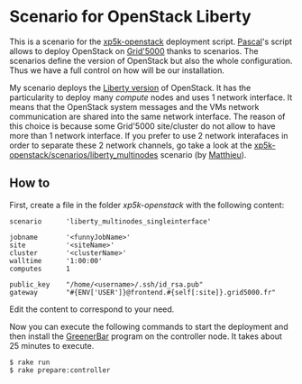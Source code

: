 # Scenario for OpenStack Liberty 

This is a scenario for the [xp5k-openstack](https://github.com/pmorillon/xp5k-openstack) deployment script. [Pascal](https://twitter.com/pmorillon)'s script allows to deploy OpenStack on [Grid'5000](http://grid5000.fr/) thanks to scenarios. The scenarios define the version of OpenStack but also the whole configuration. Thus we have a full control on how will be our installation. 

My scenario deploys the [Liberty version](https://www.openstack.org/software/liberty/) of OpenStack. It has the particularity to deploy many _compute_ nodes and uses 1 network interface. It means that the OpenStack system messages and the VMs network communication are shared into the same network interface. The reason of this choice is because some Grid'5000 site/cluster do not allow to have more than 1 network interface. If you prefer to use 2 network interafaces in order to separate these 2 network channels, go take a look at the [xp5k-openstack/scenarios/liberty_multinodes](https://github.com/msimonin/xp5k-openstack/tree/multinode/scenarios/liberty_multinodes) scenario (by [Matthieu](https://twitter.com/SimoninMatthieu)). 

## How to

First, create a file in the folder _xp5k-openstack_ with the following content:

    scenario      'liberty_multinodes_singleinterface'

    jobname       '<funnyJobName>'
    site          '<siteName>'
    cluster       '<clusterName>'
    walltime      '1:00:00'
    computes      1

    public_key    "/home/<username>/.ssh/id_rsa.pub"
    gateway       "#{ENV['USER']}@frontend.#{self[:site]}.grid5000.fr"

Edit the content to correspond to your need. 

Now you can execute the following commands to start the deployment and then install the [GreenerBar](https://bitbucket.org/davidguyon/greenerbar/) program on the controller node. It takes about 25 minutes to execute. 

    $ rake run
    $ rake prepare:controller
